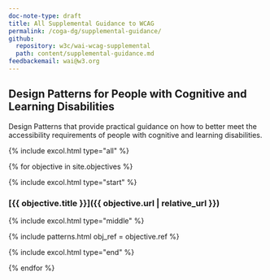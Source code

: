 ```yaml
---
doc-note-type: draft
title: All Supplemental Guidance to WCAG
permalink: /coga-dg/supplemental-guidance/
github: 
  repository: w3c/wai-wcag-supplemental
  path: content/supplemental-guidance.md
feedbackemail: wai@w3.org
---
```


## Design Patterns for People with Cognitive and Learning Disabilities

Design Patterns that provide practical guidance on how to better meet the accessibility requirements of people with cognitive and learning disabilities. 

{% include excol.html type="all" %}

{% for objective in site.objectives %}

{% include excol.html type="start" %}

### [{{ objective.title }}]({{ objective.url | relative_url }})

{% include excol.html type="middle" %}

{% include patterns.html obj_ref = objective.ref %}

{% include excol.html type="end" %}

{% endfor %}
